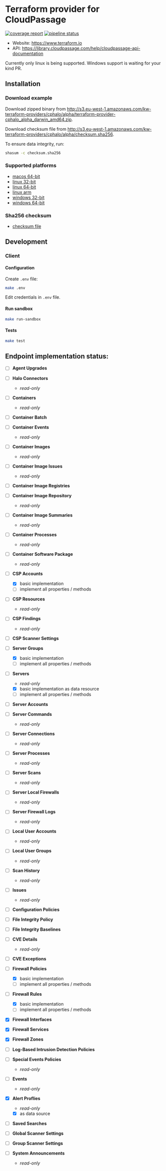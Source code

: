 # Terraform provider for CloudPassage

[![coverage report](https://gitlab.skypicker.com/devops/terraform-provider-cphalo/badges/master/coverage.svg)](https://gitlab.skypicker.com/devops/terraform-provider-cphalo/commits/master)
[![pipeline status](https://gitlab.skypicker.com/devops/terraform-provider-cphalo/badges/master/pipeline.svg)](https://gitlab.skypicker.com/devops/terraform-provider-cphalo/commits/master)

- Website: https://www.terraform.io
- API: https://library.cloudpassage.com/help/cloudpassage-api-documentation

Currently only linux is being supported. Windows support is waiting for your kind PR.

## Installation

### Download example

Download zipped binary from http://s3.eu-west-1.amazonaws.com/kw-terraform-providers/cphalo/alpha/terraform-provider-cphalo_alpha_darwin_amd64.zip.

Download checksum file from http://s3.eu-west-1.amazonaws.com/kw-terraform-providers/cphalo/alpha/checksum.sha256.

To ensure data integrity, run:
```bash
shasum -c checksum.sha256
```

### Supported platforms

- [macos 64-bit](http://s3.eu-west-1.amazonaws.com/kw-terraform-providers/cphalo/alpha/terraform-provider-cphalo_alpha_darwin_amd64.zip)
- [linux 32-bit](http://s3.eu-west-1.amazonaws.com/kw-terraform-providers/cphalo/alpha/terraform-provider-cphalo_alpha_linux_386.zip)
- [linux 64-bit](http://s3.eu-west-1.amazonaws.com/kw-terraform-providers/cphalo/alpha/terraform-provider-cphalo_alpha_linux_amd64.zip)
- [linux arm](http://s3.eu-west-1.amazonaws.com/kw-terraform-providers/cphalo/alpha/terraform-provider-cphalo_alpha_linux_arm.zip)
- [windows 32-bit](http://s3.eu-west-1.amazonaws.com/kw-terraform-providers/cphalo/alpha/terraform-provider-cphalo_alpha_windows_386.zip)
- [windows 64-bit](http://s3.eu-west-1.amazonaws.com/kw-terraform-providers/cphalo/alpha/terraform-provider-cphalo_alpha_windows_amd64.zip)

### Sha256 checksum

- [checksum file](http://s3.eu-west-1.amazonaws.com/kw-terraform-providers/cphalo/alpha/checksum.sha256)

## Development

### Client

#### Configuration

Create `.env` file:

```bash
make .env
```

Edit credentials in `.env` file.

#### Run sandbox

```bash
make run-sandbox
```

#### Tests

```bash
make test
```

## Endpoint implementation status:

- [ ] **Agent Upgrades**

- [ ] **Halo Connectors**
    - *read-only*

- [ ] **Containers**
    - *read-only*

- [ ] **Container Batch**

- [ ] **Container Events**
    - *read-only*

- [ ] **Container Images**
    - *read-only*

- [ ] **Container Image Issues**
    - *read-only*

- [ ] **Container Image Registries**

- [ ] **Container Image Repository**
    - *read-only*

- [ ] **Container Image Summaries**
    - *read-only*

- [ ] **Container Processes**
    - *read-only*

- [ ] **Container Software Package**
    - *read-only*

- [ ] **CSP Accounts**
    - [x] basic implementation
    - [ ] implement all properties / methods

- [ ] **CSP Resources**
    - *read-only*

- [ ] **CSP Findings**
    - *read-only*

- [ ] **CSP Scanner Settings**

- [ ] **Server Groups**
    - [x] basic implementation
    - [ ] implement all properties / methods

- [ ] **Servers**
    - *read-only*
    - [x] basic implementation as data resource
    - [ ] implement all properties / methods

- [ ] **Server Accounts**

- [ ] **Server Commands**
    - *read-only*

- [ ] **Server Connections**
    - *read-only*

- [ ] **Server Processes**
    - *read-only*

- [ ] **Server Scans**
    - *read-only*

- [ ] **Server Local Firewalls**
    - *read-only*

- [ ] **Server Firewall Logs**
    - *read-only*

- [ ] **Local User Accounts**
    - *read-only*

- [ ] **Local User Groups**
    - *read-only*

- [ ] **Scan History**
    - *read-only*

- [ ] **Issues**
    - *read-only*

- [ ] **Configuration Policies**

- [ ] **File Integrity Policy**

- [ ] **File Integrity Baselines**

- [ ] **CVE Details**
    - *read-only*

- [ ] **CVE Exceptions**

- [ ] **Firewall Policies**
    - [x] basic implementation
    - [ ] implement all properties / methods

- [ ] **Firewall Rules**
    - [x] basic implementation
    - [ ] implement all properties / methods

- [x] **Firewall Interfaces**

- [x] **Firewall Services**

- [x] **Firewall Zones**

- [ ] **Log-Based Intrusion Detection Policies**

- [ ] **Special Events Policies**
    - *read-only*

- [ ] **Events**
    - *read-only*

- [x] **Alert Proflies**
    - *read-only*
    - [x] as data source

- [ ] **Saved Searches**

- [ ] **Global Scanner Settings**

- [ ] **Group Scanner Settings**

- [ ] **System Announcements**
    - *read-only*
